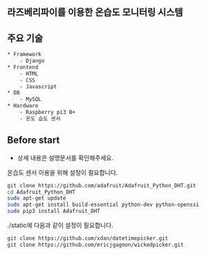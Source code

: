 ## 라즈베리파이를 이용한 온습도 모니터링 시스템

## 주요 기술
```sh
* Framework
    - Django
* Frontend
    - HTML
    - CSS
    - Javascript
* DB
    - MySQL
* Hardware
    - Raspberry pi3 B+
    - 온도 습도 센서
```

## Before start
- 상세 내용은 설명문서를 확인해주세요.

온습도 센서 이용을 위해 설정이 필요합니다.
```sh
git clone https://github.com/adafruit/Adafruit_Python_DHT.git
cd Adafruit_Python_DHT
sudo apt-get update
sudo apt-get install build-essential python-dev python-openssi
sudo pip3 install Adafruit_DHT
```

./static에 다음과 같이 설정이 필요합니다.
```sh
git clone https://github.com/xdan/datetimepicker.git
git clone https://github.com/ericjgagnon/wickedpicker.git
```



